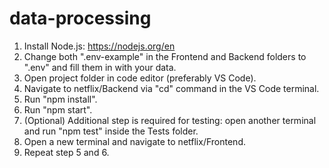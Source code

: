 # data-processing

1. Install Node.js: https://nodejs.org/en
2. Change both ".env-example" in the Frontend and Backend folders to ".env" and fill them in with your data.
3. Open project folder in code editor (preferably VS Code).
4. Navigate to netflix/Backend via "cd" command in the VS Code terminal.
5. Run "npm install".
6. Run "npm start".
7. (Optional) Additional step is required for testing: open another terminal and run "npm test" inside the Tests folder.
8. Open a new terminal and navigate to netflix/Frontend.
9. Repeat step 5 and 6.